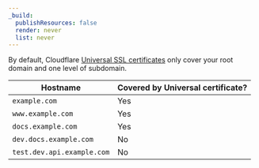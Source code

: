 ```yaml
---
_build:
  publishResources: false
  render: never
  list: never
---
```


By default, Cloudflare [Universal SSL certificates](/ssl/edge-certificates/universal-ssl/) only cover your root domain and one level of subdomain.

| Hostname | Covered by Universal certificate? |
| --- | --- |
| `example.com` | Yes |
| `www.example.com` | Yes |
| `docs.example.com` | Yes |
| `dev.docs.example.com` | No |
| `test.dev.api.example.com` | No |